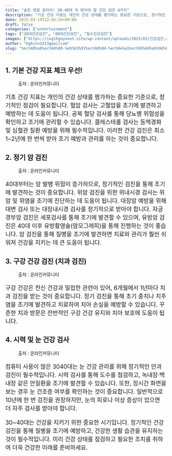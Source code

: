 ```yaml
---
title: "숨은 병을 잡아라! 30·40대 꼭 받아야 할 건강 검진 4가지"
description: "기초 건강 지표는 개인의 건강 상태를 평가하는 중요한 기준으로, 정기적인 점검이 필요합니다. 혈압 검사는 고혈압을 조기에 발견하고 예방하는 데 도움이 됩니다. 공복 혈당 검사를 통해 당뇨병 위험성을 확인하고 조기에 관리할 수 있습니다. 콜레스테롤 검사는 동맥경화 및 심"
date: 2025-03-19T22:54:29+09:00
draft: false
categories: ["entertainment"]
tags: ["30대건강검진", "40대건강검진", "필수건강검진"]
images: ["https://ingihgoyonet.site/wp-content/uploads/2025/03/건강검진.webp", "https://ingihgoyonet.site/wp-content/uploads/2025/03/암검사.jpg", "https://ingihgoyonet.site/wp-content/uploads/2025/03/구강검진.jpg", "https://ingihgoyonet.site/wp-content/uploads/2025/03/시력검사-2.jpg"]
author: "kgkstn1423gmailcom"
slug: "%ec%88%a8%ec%9d%80-%eb%b3%91%ec%9d%84-%ec%9e%a1%ec%95%84%eb%9d%bc-30%c2%b740%eb%8c%80-%ea%bc%ad-%eb%b0%9b%ec%95%84%ec%95%bc-%ed%95%a0-%ea%b1%b4%ea%b0%95-%ea%b2%80%ec%a7%84-4%ea%b0%80%ec%a7%80"
---
```


<h2 >1. 기본 건강 지표 체크 우선!</h2> <figure ><img src="https://ingihgoyonet.site/wp-content/uploads/2025/03/건강검진.webp" alt="" style="aspect-ratio:16/9;object-fit:cover"/><figcaption >출처 : 온라인커뮤니티</figcaption></figure> <p style="font-size:18px">기초 건강 지표는 개인의 건강 상태를 평가하는 중요한 기준으로, 정기적인 점검이 필요합니다. 혈압 검사는 고혈압을 조기에 발견하고 예방하는 데 도움이 됩니다. 공복 혈당 검사를 통해 당뇨병 위험성을 확인하고 조기에 관리할 수 있습니다. 콜레스테롤 검사는 동맥경화 및 심혈관 질환 예방을 위해 필수적입니다. 이러한 건강 검진은 최소 1~2년에 한 번씩 받아 조기 예방과 관리를 하는 것이 중요합니다.</p> <h2 >2. 정기 암 검진</h2> <figure ><img src="https://ingihgoyonet.site/wp-content/uploads/2025/03/암검사.jpg" alt="" style="aspect-ratio:16/9;object-fit:cover"/><figcaption >출처 : 온라인커뮤니티</figcaption></figure> <p style="font-size:18px">40대부터는 암 발병 위험이 증가하므로, 정기적인 검진을 통해 조기에 발견하는 것이 중요합니다. 위암 검진을 위한 위내시경 검사는 위암 및 위염을 조기에 진단하는 데 도움이 됩니다. 대장암 예방을 위해 대변 검사 또는 대장내시경 검사를 정기적으로 받아야 합니다. 자궁경부암 검진은 세포검사를 통해 조기에 발견할 수 있으며, 유방암 검진은 40대 이후 유방촬영술(맘모그래피)을 통해 진행하는 것이 좋습니다. 암 검진을 통해 질병을 조기에 발견하면 치료와 관리가 훨씬 쉬워져 건강을 지키는 데 큰 도움이 됩니다.</p> <h2 >3. 구강 건강 검진 (치과 검진)</h2> <figure ><img src="https://ingihgoyonet.site/wp-content/uploads/2025/03/구강검진.jpg" alt="" style="aspect-ratio:16/9;object-fit:cover"/><figcaption >출처 : 온라인커뮤니티</figcaption></figure> <p style="font-size:18px">구강 건강은 전신 건강과 밀접한 관련이 있어, 6개월에서 1년마다 치과 검진을 받는 것이 중요합니다. 정기 검진을 통해 초기 충치나 치주염을 조기에 발견하고 치료하여 치아 손실을 예방할 수 있습니다. 꾸준한 치과 방문은 전반적인 구강 건강 유지와 치아 보호에 도움이 됩니다.</p> <h2 >4. 시력 및 눈 건강 검사</h2> <figure ><img src="https://ingihgoyonet.site/wp-content/uploads/2025/03/시력검사-2.jpg" alt="" style="aspect-ratio:16/9;object-fit:cover"/><figcaption >출처 : 온라인커뮤니티</figcaption></figure> <p style="font-size:18px">컴퓨터 사용이 많은 3040대는 눈 건강 관리를 위해 정기적인 안과 검진이 필수적입니다. 시력 검사를 통해 도수를 점검하고, 녹내장·백내장 같은 안질환을 조기에 발견할 수 있습니다. 또한, 장시간 화면을 보는 경우 눈 건조증 여부를 확인하는 것이 중요합니다. 일반적으로 10년에 한 번 검진을 권장하지만, 눈의 피로나 이상 증상이 있으면 더 자주 검사를 받아야 합니다.</p> <p style="font-size:18px">30~40대는 건강을 지키기 위한 중요한 시기입니다. 정기적인 건강 검진을 통해 질병을 조기에 예방하고, 건강한 생활 습관을 유지하는 것이 필수적입니다. 미리 건강 상태를 점검하고 필요한 조치를 취하여 더욱 건강한 미래를 준비하세요.</p>